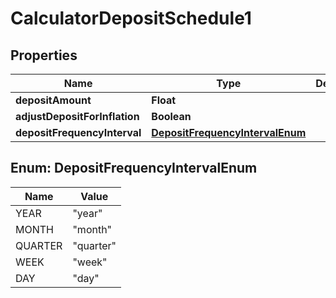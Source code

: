
# CalculatorDepositSchedule1

## Properties
Name | Type | Description | Notes
------------ | ------------- | ------------- | -------------
**depositAmount** | **Float** |  |  [optional]
**adjustDepositForInflation** | **Boolean** |  |  [optional]
**depositFrequencyInterval** | [**DepositFrequencyIntervalEnum**](#DepositFrequencyIntervalEnum) |  |  [optional]


<a name="DepositFrequencyIntervalEnum"></a>
## Enum: DepositFrequencyIntervalEnum
Name | Value
---- | -----
YEAR | &quot;year&quot;
MONTH | &quot;month&quot;
QUARTER | &quot;quarter&quot;
WEEK | &quot;week&quot;
DAY | &quot;day&quot;



